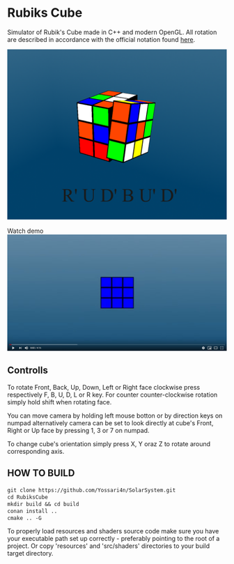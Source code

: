 # Rubiks Cube
Simulator of Rubik's Cube made in C++ and modern OpenGL. All rotation are described in accordance with the official notation found [here](https://ruwix.com/the-rubiks-cube/notation/).

![Screenshot](Photo.png?raw=true "Rubiks Cube")

Watch demo
[![Wath demo](Thumbnail.jpg)](https://www.youtube.com/watch?v=SwNfgiKTIa4&feature=youtu.be)

## Controlls
To rotate Front, Back, Up, Down, Left or Right face clockwise press respectively F, B, U, D, L or R key. 
For counter counter-clockwise rotation simply hold shift when rotating face.

You can move camera by holding left mouse botton or by direction keys on numpad 
alternatively camera can be set to look directly at cube's Front, Right or Up face by pressing 1, 3 or 7 on numpad.

To change cube's orientation simply press X, Y oraz Z to rotate around corresponding axis.

## HOW TO BUILD
    git clone https://github.com/Yossari4n/SolarSystem.git
    cd RubiksCube
    mkdir build && cd build
    conan install ..
    cmake .. -G

To properly load resources and shaders source code make sure you have your executable path set up correctly - preferably pointing to the root of a project. Or copy 'resources' and 'src/shaders' directories to your build target directory.
